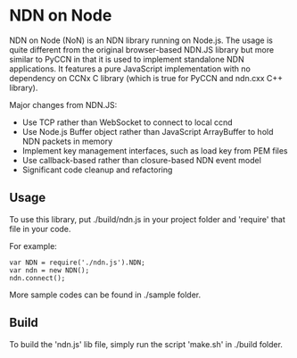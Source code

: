 NDN on Node
===========

NDN on Node (NoN) is an NDN library running on Node.js. The usage is quite different from the original browser-based NDN.JS library but more similar to PyCCN in that it is used to implement standalone NDN applications. It features a pure JavaScript implementation with no dependency on CCNx C library (which is true for PyCCN and ndn.cxx C++ library).

Major changes from NDN.JS:

* Use TCP rather than WebSocket to connect to local ccnd
* Use Node.js Buffer object rather than JavaScript ArrayBuffer to hold NDN packets in memory
* Implement key management interfaces, such as load key from PEM files
* Use callback-based rather than closure-based NDN event model
* Significant code cleanup and refactoring

Usage
-----

To use this library, put ./build/ndn.js in your project folder and 'require' that file in your code.

For example:

    var NDN = require('./ndn.js').NDN;
    var ndn = new NDN();
    ndn.connect();

More sample codes can be found in ./sample folder.

Build
-----

To build the 'ndn.js' lib file, simply run the script 'make.sh' in ./build folder.
